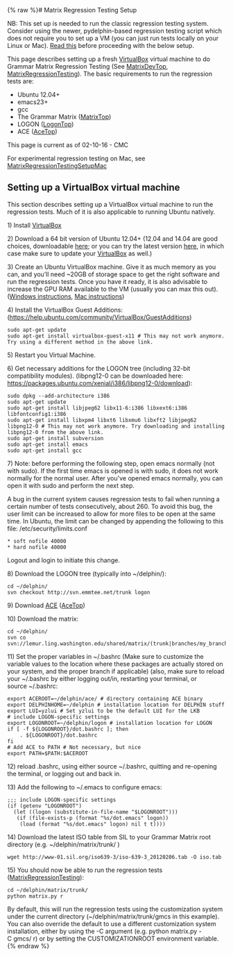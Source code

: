 {% raw %}# Matrix Regression Testing Setup

NB: This set up is needed to run the classic regression testing system.
Consider using the newer, pydelphin-based regression testing script
which does not require you to set up a VM (you can just run tests
locally on your Linux or Mac). [Read this](../MatrixRegressionTesting)
before proceeding with the below setup.

This page describes setting up a fresh [VirtualBox](/VirtualBox) virtual
machine to do Grammar Matrix Regression Testing (See
[MatrixDevTop](../MatrixDevTop),
[MatrixRegressionTesting](../MatrixRegressionTesting)). The basic
requirements to run the regression tests are:

- Ubuntu 12.04+
- emacs23+
- gcc
- The Grammar Matrix ([MatrixTop](../MatrixTop))
- LOGON ([LogonTop](https://blog.inductorsoftware.com/docsproto/tools/LogonTop))
- ACE ([AceTop](https://blog.inductorsoftware.com/docsproto/tools/AceTop))

This page is current as of 02-10-16 - CMC

For experimental regression testing on Mac, see
[MatrixRegressionTestingSetupMac](../MatrixRegressionTestingSetupMac)

## Setting up a VirtualBox virtual machine

This section describes setting up a VirtualBox virtual machine to run
the regression tests. Much of it is also applicable to running Ubuntu
natively.

1\) Install [VirtualBox](https://www.virtualbox.org)

2\) Download a 64 bit version of Ubuntu 12.04+ (12.04 and 14.04 are good
choices, downloadable [here](http://releases.ubuntu.com); or you can try
the latest version [here](http://www.ubuntu.com/download/desktop), in
which case make sure to update your [VirtualBox](/VirtualBox) as well.)

3\) Create an Ubuntu VirtualBox machine. Give it as much memory as you
can, and you’ll need \~20GB of storage space to get the right software
and run the regression tests. Once you have it ready, it is also
advisable to increase the GPU RAM available to the VM (usually you can
max this out). ([Windows
instructions](http://www.wikihow.com/Install-Ubuntu-on-VirtualBox), [Mac
instructions](http://www.tuaw.com/2013/09/06/running-linux-on-your-mac-2013-edition))

4\) Install the VirtualBox Guest Additions:
(<https://help.ubuntu.com/community/VirtualBox/GuestAdditions>)

    sudo apt-get update
    sudo apt-get install virtualbox-guest-x11 # This may not work anymore. Try using a different method in the above link.

5\) Restart you Virtual Machine.

6\) Get necessary additions for the LOGON tree (including 32-bit
compatibility modules). (libpng12-0 can be downloaded here:
<https://packages.ubuntu.com/xenial/i386/libpng12-0/download>):

    sudo dpkg --add-architecture i386
    sudo apt-get update
    sudo apt-get install libjpeg62 libx11-6:i386 libxext6:i386 libfontconfig1:i386
    sudo apt-get install libxpm4 libxt6 libxmu6 libxft2 libjpeg62 libpng12-0 # This may not work anymore. Try downloading and installing libpng12-0 from the above link.
    sudo apt-get install subversion
    sudo apt-get install emacs
    sudo apt-get install gcc

7\) Note: before performing the following step, open emacs normally (not
with sudo). If the first time emacs is opened is with sudo, it does not
work normally for the normal user. After you've opened emacs normally,
you can open it with sudo and perform the next step.

A bug in the current system causes regression tests to fail when running
a certain number of tests consecutively, about 260. To avoid this bug,
the user limit can be increased to allow for more files to be open at
the same time. In Ubuntu, the limit can be changed by appending the
following to this file: /etc/security/limits.conf

    * soft nofile 40000
    * hard nofile 40000

Logout and login to initiate this change.

8\) Download the LOGON tree (typically into \~/delphin/):

    cd ~/delphin/
    svn checkout http://svn.emmtee.net/trunk logon

9\) Download [ACE](http://sweaglesw.org/linguistics/ace/)
([AceTop](https://blog.inductorsoftware.com/docsproto/tools/AceTop))

10\) Download the matrix:

    cd ~/delphin/
    svn co svn://lemur.ling.washington.edu/shared/matrix/(trunk|branches/my_branch)

11\) Set the proper variables in \~/.bashrc (Make sure to customize the
variable values to the location where these packages are actually stored
on your system, and the proper branch if applicable) (also, make sure to
reload your \~/.bashrc by either logging out/in, restarting your
terminal, or source \~/.bashrc:

    export ACEROOT=~/delphin/ace/ # directory containing ACE binary
    export DELPHINHOME=~/delphin # installation location for DELPHIN stuff
    export LUI=yzlui # Set yzlui to be the default LUI for the LKB
    # include LOGON-specific settings
    export LOGONROOT=~/delphin/logon # installation location for LOGON
    if [ -f ${LOGONROOT}/dot.bashrc ]; then
        . ${LOGONROOT}/dot.bashrc
    fi
    # Add ACE to PATH # Not necessary, but nice
    export PATH=$PATH:$ACEROOT

12\) reload .bashrc, using either source \~/.bashrc, quitting and
re-opening the terminal, or logging out and back in.

13\) Add the following to \~/.emacs to configure emacs:

    ;;; include LOGON-specific settings
    (if (getenv "LOGONROOT")
      (let ((logon (substitute-in-file-name "$LOGONROOT")))
       (if (file-exists-p (format "%s/dot.emacs" logon))
        (load (format "%s/dot.emacs" logon) nil t t))))

14\) Download the latest ISO table from SIL to your Grammar Matrix root
directory (e.g. \~/delphin/matrix/trunk/ )

    wget http://www-01.sil.org/iso639-3/iso-639-3_20120206.tab -O iso.tab

15\) You should now be able to run the regression tests
([MatrixRegressionTesting](../MatrixRegressionTesting)):

    cd ~/delphin/matrix/trunk/
    python matrix.py r

By default, this will run the regression tests using the customization
system under the current directory (\~/delphin/matrix/trunk/gmcs in this
example). You can also override the default to use a different
customization system installation, either by using the -C argument (e.g.
python matrix.py -C gmcs/ r) or by setting the CUSTOMIZATIONROOT
environment variable.
<update date omitted for speed>{% endraw %}